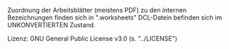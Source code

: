 Zuordnung der Arbeitsblätter (meistens PDF) zu den internen Bezeichnungen finden sich in ".worksheets"
DCL-Datein befinden sich im UNKONVERTIERTEN Zustand.

Lizenz: GNU General Public License v3.0 (s. "../LICENSE")
